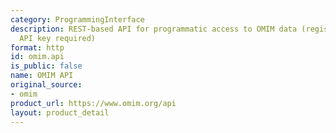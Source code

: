 ```yaml
---
category: ProgrammingInterface
description: REST-based API for programmatic access to OMIM data (registration and
  API key required)
format: http
id: omim.api
is_public: false
name: OMIM API
original_source:
- omim
product_url: https://www.omim.org/api
layout: product_detail
---
```


